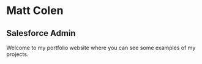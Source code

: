 # Matt Colen

## Salesforce Admin

Welcome to my portfolio website where you can see some examples of my projects.
